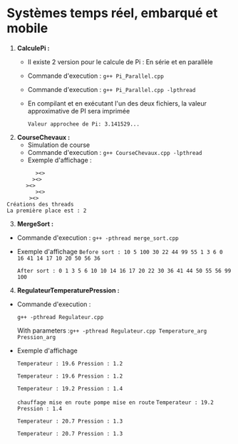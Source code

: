 # Systèmes temps réel, embarqué et mobile

1. **CalculePi :**
   - Il existe 2 version pour le calcule de Pi : En série et en parallèle
   - Commande d'execution : `g++ Pi_Parallel.cpp `
   - Commande d'execution : `g++ Pi_Parallel.cpp -lpthread`
   - En compilant et en exécutant l'un des deux fichiers, la valeur approximative de PI sera imprimée

      `Valeur approchee de Pi: 3.141529...`
2. **CourseChevaux :**
    - Simulation de course
    -  Commande d'execution : `g++ CourseChevaux.cpp -lpthread`
    - Exemple d'affichage :
```              ><>
         ><>
        ><>
      ><>
         ><>
       ><>
Créations des threads
La première place est : 2
```
3. **MergeSort :**
  - Commande d'execution : `g++ -pthread merge_sort.cpp`
  - Exemple d'affichage
     `Before sort : 10 5 100 30 22 44 99 55 1 3 6 0 16 41 14 17 10 20 50 56 36`
     
     `After sort : 0 1 3 5 6 10 10 14 16 17 20 22 30 36 41 44 50 55 56 99 100`
4. **RegulateurTemperaturePression :**
  - Commande d'execution : 
    
    `g++ -pthread Regulateur.cpp`
    
    With parameters :`g++ -pthread Regulateur.cpp Temperature_arg Pression_arg`
  - Exemple d'affichage 
 
    `Temperateur : 19.6 Pression : 1.2`
 
    `Temperateur : 19.6 Pression : 1.2`
  
    `Temperateur : 19.2 Pression : 1.4`
  
    `chauffage mise en route pompe mise en route`
    `Temperateur : 19.2 Pression : 1.4`
  
    `Temperateur : 20.7 Pression : 1.3`
  
    `Temperateur : 20.7 Pression : 1.3`
